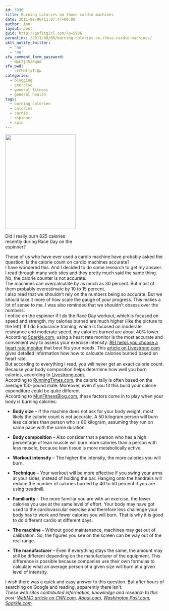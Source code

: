 ```yaml
---
id: 5936
title: Burning calories on those cardio machines
date: 2011-08-06T11:07:47+00:00
author: Ann
layout: post
guid: http://gofitgirl.com/?p=5936
permalink: /2011/08/06/burning-calories-on-those-cardio-machines/
aktt_notify_twitter:
  - 'no'
  - 'no'
sfw_comment_form_password:
  - NpCZjJ5z6qAd
sfw_pwd:
  - ctChHtivILQw
categories:
  - blogging
  - exercise
  - general fitness
  - general health
tags:
  - burning calories
  - calories
  - cardio
  - espinner
  - spin
---
```

<div id="attachment_5937" style="width: 233px" class="wp-caption alignleft">
  <a href="http://gofitgirl.com/blog/wp-content/uploads/2011/08/race-day-8251.jpg"><img class="size-medium wp-image-5937" title="race day 825" src="http://gofitgirl.com/blog/wp-content/uploads/2011/08/race-day-8251-223x300.jpg" alt="" width="223" height="300" /></a>
  
  <p class="wp-caption-text">
    Did I really burn 825 calories recently during Race Day on the espinner?
  </p>
</div>

  
Those of us who have ever used a cardio machine have probably asked the question: Is the calorie count on cardio machines accurate?  
I have wondered this. And I decided to do some research to get my answer.  
I read through many web sites and they pretty much said the same thing. No, the calorie counter is not accurate.  
The machines can overcalculate by as much as 30 percent. But most of them probably overestimate by 10 to 15 percent.  
I also read that we shouldn&#8217;t rely on the numbers being so accurate. But we should take it more of how scale the gauge of your progress. This makes a lot of sense to me. I was also reminded that we shouldn&#8217;t obsess over the numbers.  
I notice on the espinner if I do the Race Day workout, which is focused on speed and strength, my calories burned are much higher (like the picture to the left). If I do Endurance training, which is focused on moderate resistance and moderate speed, my calories burned are about 40% lower.  
According [Sparkle.com](http://www.sparkpeople.com/resource/fitness_articles.asp?id=731), using a heart rate monitor is the most accurate and convenient way to assess your exercise intensity. [REI helps you choose a heart rate monitor](http://www.rei.com/expertadvice/articles/heart+rate+monitor.html) that best fits your needs. This [article on Livestrong.com](http://www.livestrong.com/article/452477-how-do-i-calculate-calories-burned-based-on-heart-rate/) gives detailed information how how to calcuate calories burned based on heart rate.  
But according to everything I read, you will never get an exact calorie count. Because your body composition helps determine how well you burn calories, according to [Livestrong.com](http://www.livestrong.com/article/403218-how-accurate-are-calorie-counters-on-exercise-machines/#ixzz1UHMG8ykH).  
According to [RunningTimes.com](http://runningtimes.com/Article.aspx?ArticleID=16669), the caloric tally is often based on the average 150-pound male. Moreover, even if you fit this build your calorie expenditure could be quite different  
According to [MunFitnessBlog.com](http://munfitnessblog.com/are-the-calculations-of-calories-burnt-by-the-cardio-machines-accurate/), these factors come in to play when your body is burning calories:

  * **Body size** – If the machine does not ask for your body weight, most likely the calorie count is not accurate. A 50 kilogram person will burn less calories than person who is 80 kilogram, assuming they run on same pace with the same duration.
  * **Body composition** – Also consider that a person who has a high percentage of lean muscle will burn more calories than a person with less muscle, because lean tissue is more metabolically active.
  * **Workout intensity** – The higher the intensity, the more calories you will burn.
  * **Technique** – Your workout will be more effective if you swing your arms at your sides, instead of holding the bar. Hanging onto the handrails will reduce the number of calories burned by 40 to 50 percent if you are using treadmill.

  * **Familiarity** – The more familiar you are with an exercise, the fewer calories you use at the same level of effort. Your body may have got used to the cardiovascular exercise and therefore less challenge your body has to work and fewer calories you will burn. That is why it is good to do different cardio at different days.
  * **The machine** – Without good maintenance, machines may get out of calibration. So, the figures you see on the screen can be way out of the real range.
  * **The manufacturer** – Even if everything stays the same, the amount may still be different depending on the manufacturer of the equipment. This difference is possible because companies use their own formulas to calculate what an average person of a given size will burn at a given level of intensity.

I wish there was a quick and easy answer to this question. But after hours of searching on Google and reading, apparently there isn&#8217;t.  
_These web sites contributed information, knowledge and research to this post: [WebMD article on CNN.com](http://www.cnn.com/HEALTH/heart/9909/07/cardiomachine.accuracy/index.html), [About.com](http://exercise.about.com/od/weightloss/f/machinecalories.htm), [Washington Post.com](http://www.washingtonpost.com/wp-dyn/content/article/2006/06/12/AR2006061201066.html), [Sparkle.com](http://www.sparkpeople.com/resource/fitness_articles.asp?id=1370)._
